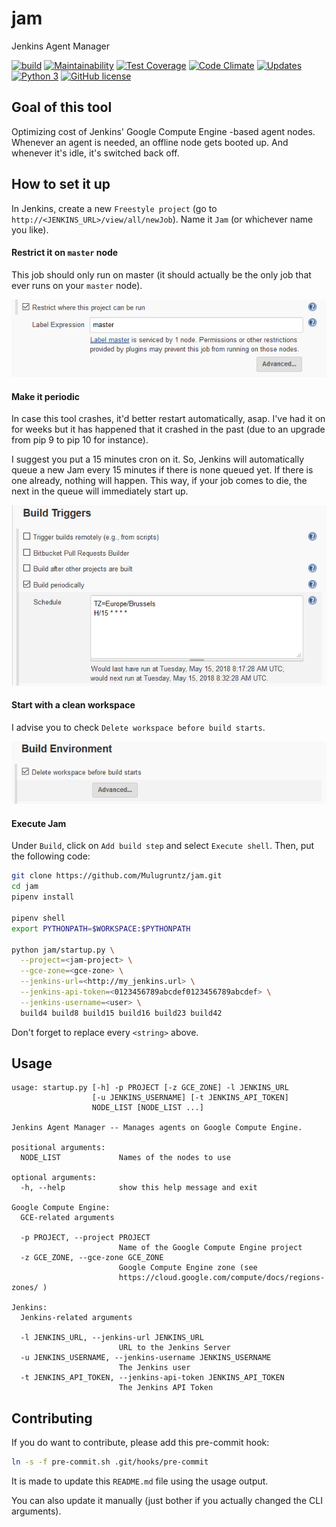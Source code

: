 # jam
Jenkins Agent Manager


[![build](https://travis-ci.org/Mulugruntz/jam.svg?branch=master)](https://travis-ci.org/Mulugruntz/jam)
[![Maintainability](https://api.codeclimate.com/v1/badges/72c60e5d1a343d277bdb/maintainability)](https://codeclimate.com/github/Mulugruntz/jam/maintainability)
[![Test Coverage](https://api.codeclimate.com/v1/badges/72c60e5d1a343d277bdb/test_coverage)](https://codeclimate.com/github/Mulugruntz/jam/test_coverage)
[![Code Climate](https://img.shields.io/codeclimate/issues/Mulugruntz/jam.svg)](https://codeclimate.com/github/Mulugruntz/jam/issues)
[![Updates](https://pyup.io/repos/github/Mulugruntz/jam/shield.svg)](https://pyup.io/repos/github/Mulugruntz/jam/)
[![Python 3](https://pyup.io/repos/github/Mulugruntz/jam/python-3-shield.svg)](https://pyup.io/repos/github/Mulugruntz/jam/)
[![GitHub license](https://img.shields.io/github/license/Mulugruntz/jam.svg)](https://github.com/Mulugruntz/jam/blob/master/LICENSE)


## Goal of this tool

Optimizing cost of Jenkins' Google Compute Engine -based agent nodes. Whenever an agent is needed, an offline node gets booted up. And whenever it's idle, it's switched back off.

## How to set it up

In Jenkins, create a new `Freestyle project` (go to `http://<JENKINS_URL>/view/all/newJob`). Name it `Jam` (or whichever name you like).

#### Restrict it on `master` node

This job should only run on master (it should actually be the only job that ever runs on your `master` node).

![Restrict Master Node](documentation/jenkins_restrict_master_node.png)

#### Make it periodic

In case this tool crashes, it'd better restart automatically, asap. 
I've had it on for weeks but it has happened that it crashed in the 
past (due to an upgrade from pip 9 to pip 10 for instance).

I suggest you put a 15 minutes cron on it. So, Jenkins will automatically queue a new Jam every 15 minutes
if there is none queued yet. If there is one already, nothing will happen. This way, if your job comes to die,
the next in the queue will immediately start up.

![Build periodically](documentation/jenkins_periodic_task.png)

#### Start with a clean workspace

I advise you to check `Delete workspace before build starts`.

![Clean Workspace](documentation/jenkins_clean_workspace.png)

#### Execute Jam

Under `Build`, click on `Add build step` and select `Execute shell`. Then, put the following code:

```bash
git clone https://github.com/Mulugruntz/jam.git
cd jam
pipenv install

pipenv shell
export PYTHONPATH=$WORKSPACE:$PYTHONPATH

python jam/startup.py \
  --project=<jam-project> \
  --gce-zone=<gce-zone> \
  --jenkins-url=<http://my_jenkins.url> \
  --jenkins-api-token=<0123456789abcdef0123456789abcdef> \
  --jenkins-username=<user> \
  build4 build8 build15 build16 build23 build42
```

Don't forget to replace every `<string>` above.

## Usage

```text
usage: startup.py [-h] -p PROJECT [-z GCE_ZONE] -l JENKINS_URL
                  [-u JENKINS_USERNAME] [-t JENKINS_API_TOKEN]
                  NODE_LIST [NODE_LIST ...]

Jenkins Agent Manager -- Manages agents on Google Compute Engine.

positional arguments:
  NODE_LIST             Names of the nodes to use

optional arguments:
  -h, --help            show this help message and exit

Google Compute Engine:
  GCE-related arguments

  -p PROJECT, --project PROJECT
                        Name of the Google Compute Engine project
  -z GCE_ZONE, --gce-zone GCE_ZONE
                        Google Compute Engine zone (see
                        https://cloud.google.com/compute/docs/regions-zones/ )

Jenkins:
  Jenkins-related arguments

  -l JENKINS_URL, --jenkins-url JENKINS_URL
                        URL to the Jenkins Server
  -u JENKINS_USERNAME, --jenkins-username JENKINS_USERNAME
                        The Jenkins user
  -t JENKINS_API_TOKEN, --jenkins-api-token JENKINS_API_TOKEN
                        The Jenkins API Token
```

## Contributing

If you do want to contribute, please add this pre-commit hook:
```bash
ln -s -f pre-commit.sh .git/hooks/pre-commit
```

It is made to update this `README.md` file using the usage output.

You can also update it manually (just bother if you actually changed the CLI arguments).
